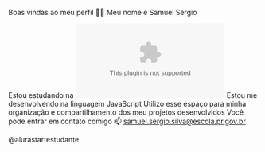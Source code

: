 Boas vindas ao meu perfil 💙💙
Meu nome é Samuel Sérgio

Estou estudando na ![](alura.com)
Estou me desenvolvendo na linguagem JavaScript
Utilizo esse espaço para minha organização e compartilhamento dos meu projetos desenvolvidos
Você pode entrar em contato comigo 📫
samuel.sergio.silva@escola.pr.gov.br

@alurastartestudante
